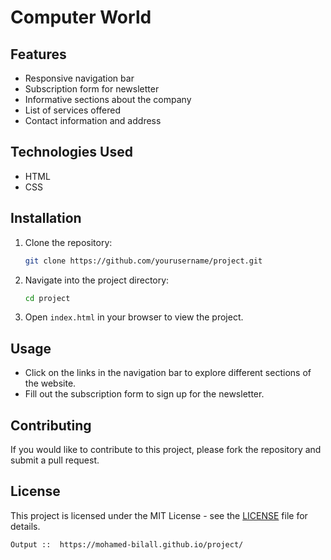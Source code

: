 # Computer World

## Features

- Responsive navigation bar
- Subscription form for newsletter
- Informative sections about the company
- List of services offered
- Contact information and address

## Technologies Used

- HTML
- CSS

## Installation

1. Clone the repository:
   ```bash
   git clone https://github.com/yourusername/project.git
   ```
2. Navigate into the project directory:
   ```bash
   cd project
   ```
3. Open `index.html` in your browser to view the project.

## Usage

- Click on the links in the navigation bar to explore different sections of the website.
- Fill out the subscription form to sign up for the newsletter.

## Contributing

If you would like to contribute to this project, please fork the repository and submit a pull request.

## License

This project is licensed under the MIT License - see the [LICENSE](LICENSE) file for details.
```
Output ::  https://mohamed-bilall.github.io/project/

